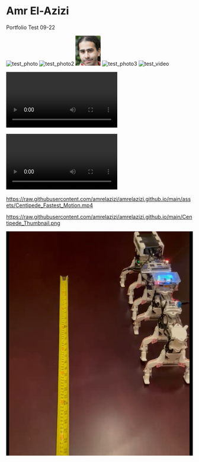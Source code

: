 # Amr El-Azizi

Portfolio Test 09-22

<img width="68" alt="test_photo" src="https://github.com/user-attachments/assets/bfec5b52-9774-4e28-a98b-35a53ecd96fd">

<img width="68" alt="test_photo2" src="https://raw.githubusercontent.com/amrelazizi/amrelazizi.github.io/blob/main/test_photo.png">

<img width="68" alt="test_photo3" src="test_photo.png">

<img width="68" alt="test_photo3" src="./assets/headshot.pnh">

<img width="68" alt="test_video" src="./assets/Centipede_Fastest_Motion.mp4">

<video alt="test_video2" src="./assets/Centipede_Fastest_Motion.mp4" controls></video>

![a](./assets/Centipede_Fastest_Motion.mp4)

https://raw.githubusercontent.com/amrelazizi/amrelazizi.github.io/main/assets/Centipede_Fastest_Motion.mp4

https://raw.githubusercontent.com/amrelazizi/amrelazizi.github.io/main/Centipede_Thumbnail.png

[![Watch the video](https://raw.githubusercontent.com/amrelazizi/amrelazizi.github.io/main/Centipede_Thumbnail.png)](https://raw.githubusercontent.com/amrelazizi/amrelazizi.github.io/main/Centipede_Fastest_Motion.MOV)
